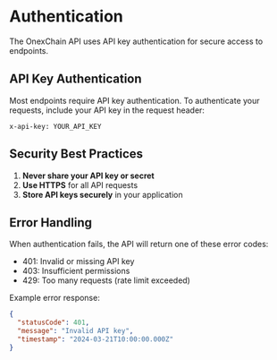# Authentication

The OnexChain API uses API key authentication for secure access to endpoints.

## API Key Authentication

Most endpoints require API key authentication. To authenticate your requests, include your API key in the request header:

```
x-api-key: YOUR_API_KEY
```

<!-- ### Creating an API Key

To create an API key, you need to:

1. Log in to your OnexChain account
2. Navigate to the API Management section
3. Click "Create New API Key"
4. Set the desired permissions
5. Save the API key and secret securely

**Important:** The API secret is only shown once when creating the key. Make sure to save it securely. -->

<!-- ## Permissions

API keys can have different permissions that control what actions they can perform. Here are the available permissions:

- `enable_spot_trade`: Allows placing and canceling spot orders
- `enable_margin_trade`: Allows margin trading operations
- `enable_futures_trade`: Allows futures trading operations
- `enable_withdrawals`: Allows withdrawing funds
- `enable_deposits`: Allows depositing funds
- `enable_transfers`: Allows transferring funds between accounts -->


## Security Best Practices

1. **Never share your API key or secret**
2. **Use HTTPS** for all API requests
3. **Store API keys securely** in your application

<!-- 2. **Use IP restrictions** to limit API access to specific IP addresses
3. **Set appropriate permissions** - only enable the permissions your application needs
4. **Rotate API keys** periodically
5. **Monitor API usage** for any suspicious activity -->


<!-- 
## Rate Limits

API requests are subject to rate limiting to ensure fair usage and system stability. The specific limits depend on your account type and the endpoint being accessed.

Common rate limits:
- Market Data: 1200 requests per minute
- Trading: 100 requests per minute
- Account: 50 requests per minute -->

## Error Handling

When authentication fails, the API will return one of these error codes:

- 401: Invalid or missing API key
- 403: Insufficient permissions
- 429: Too many requests (rate limit exceeded)

Example error response:

```json
{
  "statusCode": 401,
  "message": "Invalid API key",
  "timestamp": "2024-03-21T10:00:00.000Z"
}
``` 